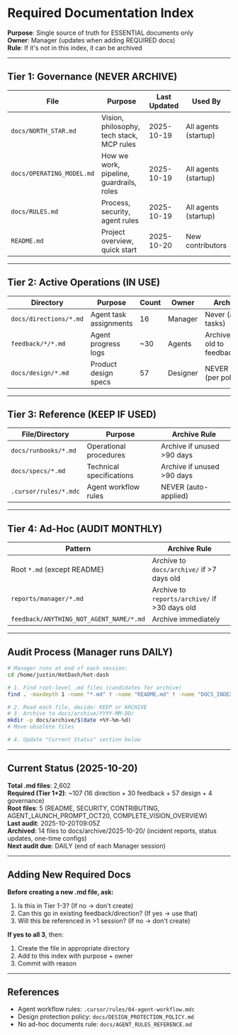 # Required Documentation Index

**Purpose**: Single source of truth for ESSENTIAL documents only  
**Owner**: Manager (updates when adding REQUIRED docs)  
**Rule**: If it's not in this index, it can be archived

---

## Tier 1: Governance (NEVER ARCHIVE)

| File | Purpose | Last Updated | Used By |
|------|---------|--------------|---------|
| `docs/NORTH_STAR.md` | Vision, philosophy, tech stack, MCP rules | 2025-10-19 | All agents (startup) |
| `docs/OPERATING_MODEL.md` | How we work, pipeline, guardrails, roles | 2025-10-19 | All agents (startup) |
| `docs/RULES.md` | Process, security, agent rules | 2025-10-19 | All agents (startup) |
| `README.md` | Project overview, quick start | 2025-10-20 | New contributors |

---

## Tier 2: Active Operations (IN USE)

| Directory | Purpose | Count | Owner | Archive Rule |
|-----------|---------|-------|-------|--------------|
| `docs/directions/*.md` | Agent task assignments | 16 | Manager | Never (active tasks) |
| `feedback/*/*.md` | Agent progress logs | ~30 | Agents | Archive >30 days old to feedback/archive/ |
| `docs/design/*.md` | Product design specs | 57 | Designer | NEVER ARCHIVE (per policy) |

---

## Tier 3: Reference (KEEP IF USED)

| File/Directory | Purpose | Archive Rule |
|----------------|---------|--------------|
| `docs/runbooks/*.md` | Operational procedures | Archive if unused >90 days |
| `docs/specs/*.md` | Technical specifications | Archive if unused >90 days |
| `.cursor/rules/*.mdc` | Agent workflow rules | NEVER (auto-applied) |

---

## Tier 4: Ad-Hoc (AUDIT MONTHLY)

| Pattern | Archive Rule |
|---------|--------------|
| Root `*.md` (except README) | Archive to `docs/archive/` if >7 days old |
| `reports/manager/*.md` | Archive to `reports/archive/` if >30 days old |
| `feedback/ANYTHING_NOT_AGENT_NAME/*.md` | Archive immediately |

---

## Audit Process (Manager runs DAILY)

```bash
# Manager runs at end of each session:
cd /home/justin/HotDash/hot-dash

# 1. Find root-level .md files (candidates for archive)
find . -maxdepth 1 -name "*.md" ! -name "README.md" ! -name "DOCS_INDEX.md" ! -name "SECURITY.md" ! -name "CONTRIBUTING.md"

# 2. Read each file, decide: KEEP or ARCHIVE
# 3. Archive to docs/archive/YYYY-MM-DD/
mkdir -p docs/archive/$(date +%Y-%m-%d)
# Move obsolete files

# 4. Update "Current Status" section below
```

---

## Current Status (2025-10-20)

**Total .md files**: 2,602  
**Required (Tier 1+2)**: ~107 (16 direction + 30 feedback + 57 design + 4 governance)  
**Root files**: 5 (README, SECURITY, CONTRIBUTING, AGENT_LAUNCH_PROMPT_OCT20, COMPLETE_VISION_OVERVIEW)  
**Last audit**: 2025-10-20T09:05Z  
**Archived**: 14 files to docs/archive/2025-10-20/ (incident reports, status updates, one-time configs)  
**Next audit due**: DAILY (end of each Manager session)

---

## Adding New Required Docs

**Before creating a new .md file, ask:**
1. Is this in Tier 1-3? (If no → don't create)
2. Can this go in existing feedback/direction? (If yes → use that)
3. Will this be referenced in >1 session? (If no → don't create)

**If yes to all 3**, then:
1. Create the file in appropriate directory
2. Add to this index with purpose + owner
3. Commit with reason

---

## References

- Agent workflow rules: `.cursor/rules/04-agent-workflow.mdc`
- Design protection policy: `docs/DESIGN_PROTECTION_POLICY.md`
- No ad-hoc documents rule: `docs/AGENT_RULES_REFERENCE.md`

